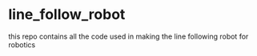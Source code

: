 # line_follow_robot
this repo contains all the code used in making the line following robot for robotics
